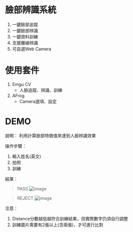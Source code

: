 
# 臉部辨識系統 #
1. 一鍵臉部追蹤
2. 一鍵臉部辨識
3. 一鍵資料訓練
4. 支援離線辨識
5. 可自選Web Camera

# 使用套件 #
1. Emgu CV
   - 人臉追蹤、辨識、訓練 
2. AFrog
   - Camera選項、設定

# DEMO #
說明：
利用計算臉部特徵值來達到人臉辨識效果

操作步驟：
1. 輸入姓名(英文)
2. 拍照
3. 訓練

結果：
> PASS
![image](https://i.imgur.com/4NCkUAZ.png)

> REJECT
![image](https://i.imgur.com/A6RAY7o.png)

注意：
1. Distance分數越低越符合訓練結果，但實際數字仍須自行調整
2. 訓練圖片需要有2張以上(含兩張)，才可進行比對
